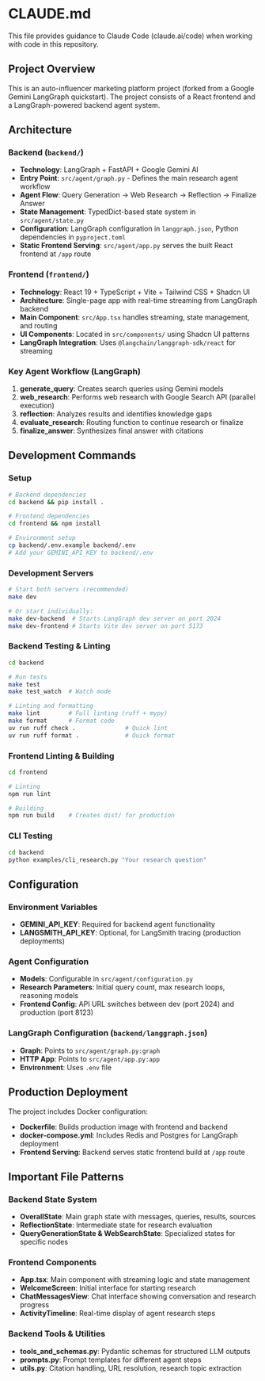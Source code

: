 # CLAUDE.md

This file provides guidance to Claude Code (claude.ai/code) when working with code in this repository.

## Project Overview

This is an auto-influencer marketing platform project (forked from a Google Gemini LangGraph quickstart). The project consists of a React frontend and a LangGraph-powered backend agent system.

## Architecture

### Backend (`backend/`)
- **Technology**: LangGraph + FastAPI + Google Gemini AI
- **Entry Point**: `src/agent/graph.py` - Defines the main research agent workflow
- **Agent Flow**: Query Generation → Web Research → Reflection → Finalize Answer
- **State Management**: TypedDict-based state system in `src/agent/state.py`
- **Configuration**: LangGraph configuration in `langgraph.json`, Python dependencies in `pyproject.toml`
- **Static Frontend Serving**: `src/agent/app.py` serves the built React frontend at `/app` route

### Frontend (`frontend/`)
- **Technology**: React 19 + TypeScript + Vite + Tailwind CSS + Shadcn UI
- **Architecture**: Single-page app with real-time streaming from LangGraph backend
- **Main Component**: `src/App.tsx` handles streaming, state management, and routing
- **UI Components**: Located in `src/components/` using Shadcn UI patterns
- **LangGraph Integration**: Uses `@langchain/langgraph-sdk/react` for streaming

### Key Agent Workflow (LangGraph)
1. **generate_query**: Creates search queries using Gemini models
2. **web_research**: Performs web research with Google Search API (parallel execution)
3. **reflection**: Analyzes results and identifies knowledge gaps
4. **evaluate_research**: Routing function to continue research or finalize
5. **finalize_answer**: Synthesizes final answer with citations

## Development Commands

### Setup
```bash
# Backend dependencies
cd backend && pip install .

# Frontend dependencies  
cd frontend && npm install

# Environment setup
cp backend/.env.example backend/.env
# Add your GEMINI_API_KEY to backend/.env
```

### Development Servers
```bash
# Start both servers (recommended)
make dev

# Or start individually:
make dev-backend  # Starts LangGraph dev server on port 2024
make dev-frontend # Starts Vite dev server on port 5173
```

### Backend Testing & Linting
```bash
cd backend

# Run tests
make test
make test_watch  # Watch mode

# Linting and formatting
make lint        # Full linting (ruff + mypy)
make format      # Format code
uv run ruff check .              # Quick lint
uv run ruff format .             # Quick format
```

### Frontend Linting & Building
```bash
cd frontend

# Linting
npm run lint

# Building
npm run build    # Creates dist/ for production
```

### CLI Testing
```bash
cd backend
python examples/cli_research.py "Your research question"
```

## Configuration

### Environment Variables
- **GEMINI_API_KEY**: Required for backend agent functionality
- **LANGSMITH_API_KEY**: Optional, for LangSmith tracing (production deployments)

### Agent Configuration
- **Models**: Configurable in `src/agent/configuration.py`
- **Research Parameters**: Initial query count, max research loops, reasoning models
- **Frontend Config**: API URL switches between dev (port 2024) and production (port 8123)

### LangGraph Configuration (`backend/langgraph.json`)
- **Graph**: Points to `src/agent/graph.py:graph`
- **HTTP App**: Points to `src/agent/app.py:app`
- **Environment**: Uses `.env` file

## Production Deployment

The project includes Docker configuration:
- **Dockerfile**: Builds production image with frontend and backend
- **docker-compose.yml**: Includes Redis and Postgres for LangGraph deployment
- **Frontend Serving**: Backend serves static frontend build at `/app` route

## Important File Patterns

### Backend State System
- **OverallState**: Main graph state with messages, queries, results, sources
- **ReflectionState**: Intermediate state for research evaluation
- **QueryGenerationState & WebSearchState**: Specialized states for specific nodes

### Frontend Components
- **App.tsx**: Main component with streaming logic and state management
- **WelcomeScreen**: Initial interface for starting research
- **ChatMessagesView**: Chat interface showing conversation and research progress
- **ActivityTimeline**: Real-time display of agent research steps

### Backend Tools & Utilities
- **tools_and_schemas.py**: Pydantic schemas for structured LLM outputs
- **prompts.py**: Prompt templates for different agent steps
- **utils.py**: Citation handling, URL resolution, research topic extraction